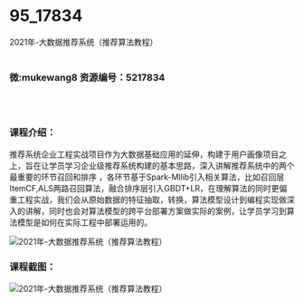 # 95_17834
2021年-大数据推荐系统（推荐算法教程）
<br/></br>
<h3>微:mukewang8 资源编号：5217834</h3>
<br/></br>
<h3>课程介绍：</h3>
<p>推荐系统企业工程实战项目作为大数据基础应用的延伸，构建于用户画像项目之上，旨在让学员学习企业级推荐系统构建的基本思路，深入讲解推荐系统中的两个最重要的环节召回和排序 ，各环节基于Spark-Mllib引入相关算法，比如召回层ItemCF,ALS两路召回算法，融合排序层引入GBDT+LR，在理解算法的同时更偏重工程实战，我们会从原始数据的特征抽取，转换，算法模型设计到编程实现做深入的讲解，同时也会对算法模型的跨平台部署方案做实际的案例，让学员学习到算法模型是如何在实际工程中部署运用的。</p>
<p><img src="https://www.ko996.com/wp-content/uploads/img/2021/01/1-91-300x207.png" alt="2021年-大数据推荐系统（推荐算法教程）"></p>
<div class="info-desc">
<h3>课程截图：</h3>
<p><img src="https://www.ko996.com/wp-content/uploads/img/2021/01/2-108.png" alt="2021年-大数据推荐系统（推荐算法教程）"></p>


			
</div>
